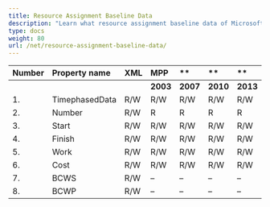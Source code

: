 ```yaml
---
title: Resource Assignment Baseline Data
description: "Learn what resource assignment baseline data of Microsoft Project (MPP/XML) files are can be written or read by Aspose.Tasks for .NET."
type: docs
weight: 80
url: /net/resource-assignment-baseline-data/
---
```


|**Number** |**Property name** |**XML** |**MPP** |** |** |**  |** |** |**Comments** |
| :- | :- | :- | :- | :- | :- | :- | :- | :- | :- |
| | | |**2003** |**2007** |**2010** |**2013** |**2016** |**2019** | |
|1. |TimephasedData |R/W |R/W |R/W |R/W |R/W |R/W |R/W | |
|2. |Number |R/W |R |R |R |R |R |R | |
|3. |Start |R/W |R/W |R/W |R/W |R/W |R/W |R/W | |
|4. |Finish |R/W |R/W |R/W |R/W |R/W |R/W |R/W | |
|5. |Work |R/W |R/W |R/W |R/W |R/W |R/W |R/W | |
|6. |Cost |R/W |R/W |R/W |R/W |R/W |R/W |R/W | |
|7. |BCWS |R/W |– |– |– |– |– |– | |
|8. |BCWP |R/W |– |– |– |– |– |– | |

